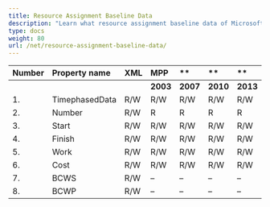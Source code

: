 ```yaml
---
title: Resource Assignment Baseline Data
description: "Learn what resource assignment baseline data of Microsoft Project (MPP/XML) files are can be written or read by Aspose.Tasks for .NET."
type: docs
weight: 80
url: /net/resource-assignment-baseline-data/
---
```


|**Number** |**Property name** |**XML** |**MPP** |** |** |**  |** |** |**Comments** |
| :- | :- | :- | :- | :- | :- | :- | :- | :- | :- |
| | | |**2003** |**2007** |**2010** |**2013** |**2016** |**2019** | |
|1. |TimephasedData |R/W |R/W |R/W |R/W |R/W |R/W |R/W | |
|2. |Number |R/W |R |R |R |R |R |R | |
|3. |Start |R/W |R/W |R/W |R/W |R/W |R/W |R/W | |
|4. |Finish |R/W |R/W |R/W |R/W |R/W |R/W |R/W | |
|5. |Work |R/W |R/W |R/W |R/W |R/W |R/W |R/W | |
|6. |Cost |R/W |R/W |R/W |R/W |R/W |R/W |R/W | |
|7. |BCWS |R/W |– |– |– |– |– |– | |
|8. |BCWP |R/W |– |– |– |– |– |– | |

